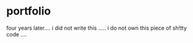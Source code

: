 # portfolio



four years later.... i did not write this ..... i do not own this piece of sh!tty code ....
